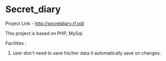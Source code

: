 # Secret_diary

Project Link - http://secretdiary.rf.gd/

This project is based on PHP, MySql.

Facilities : 
1. user don't need to save his/her data it automatically save on changes.
